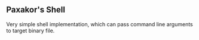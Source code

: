 ## Paxakor's Shell
Very simple shell implementation, which can pass command line arguments to target binary file.
